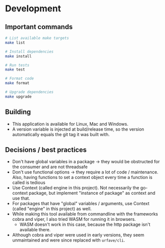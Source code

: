 # Development

## Important commands

```sh
# List available make targets
make list

# Install dependencies
make install

# Run tests
make test

# Format code
make format

# Upgrade dependencies
make upgrade
```

## Building

- This application is available for Linux, Mac and Windows.
- A version variable is injected at build/release time, so the version automatically equals the git tag it was built with.

## Decisions / best practices

- Don't have global variables in a package -> they would be obstructed for the consumer and are not threadsafe
- Don't use functional options -> they require a lot of code / maintenance. Also, having functions to set a context object every time a function is called is tedious
- Use Context (called engine in this project). Not necessarily the go-context package, but implement "instance of package" as context and use that.
- For packages that have "global" variables / arguments, use Context (called "engine" in this project) as well.
- While making this tool available from commandline with the frameworks cobra and viper, I also tried WASM for running it in browsers.
  - WASM doesn't work in this case, because the http package isn't available there.
- Although cobra and viper were used in early versions, they seem unmaintained and were since replaced with `urfave/cli`.
